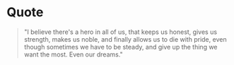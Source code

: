 # Quote
> "I believe there's a hero in all of us, that keeps us honest, gives us strength, makes us noble, and finally allows us to die with pride, even though sometimes we have to be steady, and give up the thing we want the most. Even our dreams."

